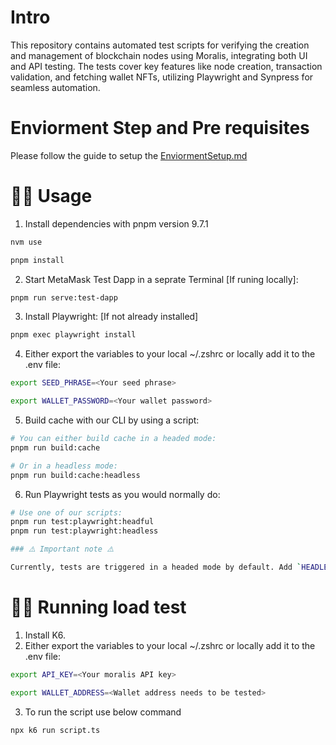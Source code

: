# Intro

This repository contains automated test scripts for verifying the creation and management of blockchain nodes using Moralis, integrating both UI and API testing. The tests cover key features like node creation, transaction validation, and fetching wallet NFTs, utilizing Playwright and Synpress for seamless automation.

# Enviorment Step and Pre requisites

Please follow the guide to setup the [EnviormentSetup.md](EnviormentSetup.md)

# 🧑‍💻 Usage

1. Install dependencies with pnpm version 9.7.1

```bash
nvm use
```

```bash
pnpm install
```

2. Start MetaMask Test Dapp in a seprate Terminal [If runing locally]:

```bash
pnpm run serve:test-dapp
```

3. Install Playwright: [If not already installed]

```bash
pnpm exec playwright install
```

4. Either export the variables to your local ~/.zshrc or locally add it to the .env file:

```bash
export SEED_PHRASE=<Your seed phrase>
```

```bash
export WALLET_PASSWORD=<Your wallet password>
```

5. Build cache with our CLI by using a script:

```bash
# You can either build cache in a headed mode:
pnpm run build:cache

# Or in a headless mode:
pnpm run build:cache:headless
```

6. Run Playwright tests as you would normally do:

```bash
# Use one of our scripts:
pnpm run test:playwright:headful
pnpm run test:playwright:headless

### ⚠️ Important note ⚠️

Currently, tests are triggered in a headed mode by default. Add `HEADLESS=true` to run them in a headless mode.
```
# 🧑‍💻 Running load test

1. Install K6.
2. Either export the variables to your local ~/.zshrc or locally add it to the .env file:

```bash
export API_KEY=<Your moralis API key>
```

```bash
export WALLET_ADDRESS=<Wallet address needs to be tested>
```
3. To run the script use below command
```bash
npx k6 run script.ts
```
